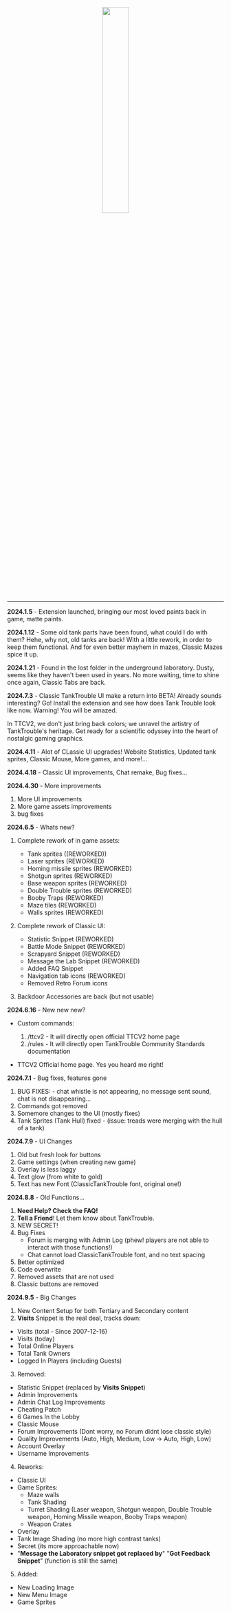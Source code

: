 <div align="center">
<img width="35%" src="https://github.com/kamarov-therussiantank/TTCV2/raw/main/.github/ttcv2ClBanner.png"> 

</div>

---

**2024.1.5** - Extension launched, bringing our most loved paints back in game, matte paints.

**2024.1.12** - Some old tank parts have been found, what could I do with them? Hehe, why not, old tanks are back! With a little rework, in order to keep them functional. And for even better mayhem in mazes, Classic Mazes spice it up.

**2024.1.21** - Found in the lost folder in the underground laboratory. Dusty, seems like they haven't been used in years. No more waiting, time to shine once again, Classic Tabs are back.

**2024.7.3** - Classic TankTrouble UI make a return into BETA! Already sounds interesting? Go! Install the extension and see how does Tank Trouble look like now. Warning! You will be amazed.

In TTCV2, we don't just bring back colors; we unravel the artistry of TankTrouble's heritage. Get ready for a scientific odyssey into the heart of nostalgic gaming graphics.

**2024.4.11** - Alot of CLassic UI upgrades! Website Statistics, Updated tank sprites, Classic Mouse, More games, and more!...

**2024.4.18** - Classic UI improvements, Chat remake, Bug fixes...

**2024.4.30** - More improvements
1. More UI improvements
2. More game assets improvements
3. bug fixes


**2024.6.5** - Whats new? 

1. Complete rework of in game assets:
   - Tank sprites ((REWORKED))
   - Laser sprites (REWORKED)
   - Homing missile sprites (REWORKED)
   - Shotgun sprites (REWORKED)
   - Base weapon sprites (REWORKED)
   - Double Trouble sprites (REWORKED)
   - Booby Traps (REWORKED)
   - Maze tiles (REWORKED)
   - Walls sprites (REWORKED)

2. Complete rework of Classic UI:
   - Statistic Snippet (REWORKED)
   - Battle Mode Snippet (REWORKED)
   - Scrapyard Snippet (REWORKED)
   - Message the Lab Snippet (REWORKED)
   - Added FAQ Snippet
   - Navigation tab icons (REWORKED)
   - Removed Retro Forum icons
  
3. Backdoor Accessories are back (but not usable)

   
**2024.6.16** - New new new? 

- Custom commands:
   1.  /ttcv2 - It will directly open official TTCV2 home page
   2.  /rules - It will directly open TankTrouble Community Standards documentation
 
- TTCV2 Official home page. Yes you heard me right!


**2024.7.1** - Bug fixes, features gone
1. BUG FIXES: - chat whistle is not appearing, no message sent sound, chat is not disappearing...
2. Commands got removed
3. Somemore changes to the UI (mostly fixes)
4. Tank Sprites (Tank Hull) fixed - (issue: treads were merging with the hull of a tank)


**2024.7.9** - UI Changes
1. Old but fresh look for buttons
2. Game settings (when creating new game)
3. Overlay is less laggy
4. Text glow (from white to gold)
5. Text has new Font (ClassicTankTrouble font, original one!)



**2024.8.8** - Old Functions...
1. **Need Help? Check the FAQ!**
2. **Tell a Friend**! Let them know about TankTrouble.
3. NEW SECRET! 
4. Bug Fixes
   - Forum is merging with Admin Log (phew! players are not able to interact with those functions!)
   - Chat cannot load ClassicTankTrouble font, and no text spacing
5. Better optimized
6. Code overwrite
7. Removed assets that are not used
8. Classic buttons are removed


**2024.9.5** - Big Changes
1. New Content Setup for both Tertiary and Secondary content
2. **Visits** Snippet is the real deal, tracks down: 
 - Visits (total - Since 2007-12-16)
 - Visits (today)
 - Total Online Players
 - Total Tank Owners
 - Logged In Players (including Guests)

3. Removed:
 - Statistic Snippet (replaced by **Visits Snippet**)
 - Admin Improvements
 - Admin Chat Log Improvements
 - Cheating Patch
 - 6 Games In the Lobby 
 - Classic Mouse
 - Forum Improvements (Dont worry, no Forum didnt lose classic style)
 - Quality Improvements (Auto, High, Medium, Low -> Auto, High, Low)
 - Account Overlay
 - Username Improvements

4. Reworks:
 - Classic UI
 - Game Sprites:
   - Maze walls
   - Tank Shading
   - Turret Shading (Laser weapon, Shotgun weapon, Double Trouble weapon, Homing Missile weapon, Booby Traps weapon)
   - Weapon Crates
 - Overlay 
 - Tank Image Shading (no more high contrast tanks)
 - Secret (its more approachable now)
 - "**Message the Laboratory snippet got replaced by**" "**Got Feedback Snippet**" (function is still the same)

5. Added:
 - New Loading Image
 - New Menu Image
 - Game Sprites

